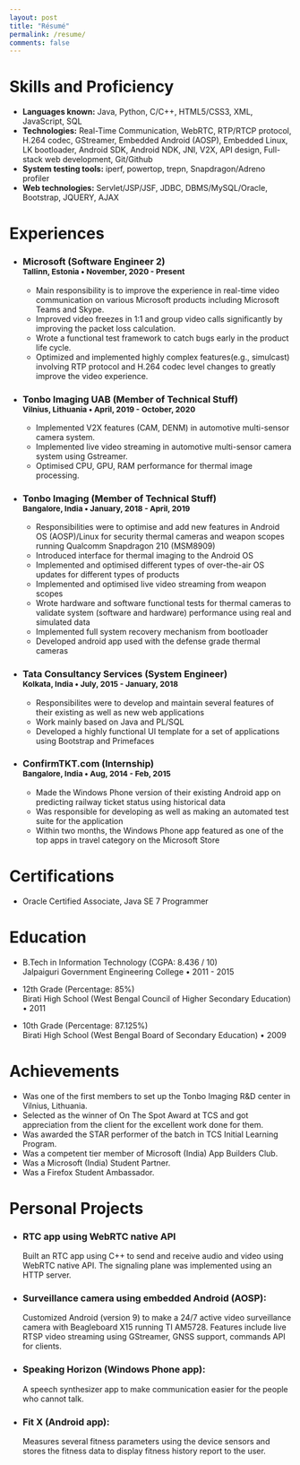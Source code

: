 ```yaml
---
layout: post
title: "Résumé"
permalink: /resume/
comments: false
---
```


<div class="page-top-links">
    <a href="/assets/Kaustav_Ghosh_Resume_video.pdf" alt="Resume download" download class="fa-stack page-link">
        <i class="fa-solid fa-circle fa-stack-2x"></i>
        <i class="fa-solid fa-download fa-stack-1x fa-inverse yellow-font"></i>
    </a>
</div>

# Skills and Proficiency
* **Languages known:** Java, Python, C/C++, HTML5/CSS3, XML, JavaScript, SQL
* **Technologies:​** Real-Time Communication, WebRTC, RTP/RTCP protocol, H.264 codec, GStreamer, Embedded Android (AOSP), Embedded Linux, LK bootloader, Android SDK, Android NDK, JNI, V2X, API design, Full-stack web development, Git/Github
* **System testing tools:​** iperf, powertop, trepn, Snapdragon/Adreno profiler
* **Web technologies:​** Servlet/JSP/JSF, JDBC, DBMS/MySQL/Oracle, Bootstrap, JQUERY, AJAX

# Experiences
* ### Microsoft (Software Engineer 2) <br><sup>Tallinn, Estonia • November, 2020 - Present</sup> 
    * Main responsibility is to improve the experience in real-time video communication on various Microsoft products including Microsoft Teams and Skype.
    * Improved video freezes in 1:1 and group video calls significantly by improving the packet loss calculation.
    * Wrote a functional test framework to catch bugs early in the product life cycle.
    * Optimized and implemented highly complex features(e.g., simulcast) involving RTP protocol and H.264 codec level changes to greatly improve the video experience.

* ### Tonbo Imaging UAB (Member of Technical Stuff) <br><sup>Vilnius, Lithuania • April, 2019 - October, 2020</sup> 
   * Implemented V2X features (CAM, DENM) in automotive multi-sensor camera system.
   * Implemented live video streaming in automotive multi-sensor camera system using Gstreamer.
   * Optimised CPU, GPU, RAM performance for thermal image processing.

* ### Tonbo Imaging (Member of Technical Stuff) <br><sup>Bangalore, India • January, 2018 - April, 2019</sup>
   * Responsibilities were to optimise and add new features in Android OS (AOSP)/Linux for security thermal cameras and weapon scopes running Qualcomm Snapdragon 210 (MSM8909) 
   * Introduced interface for thermal imaging to the Android OS
   * Implemented and optimised different types of over-the-air OS updates for different types of products
   * Implemented and optimised live video streaming from weapon scopes
   * Wrote hardware and software functional tests for thermal cameras to validate system (software and hardware) performance using real and simulated data
   * Implemented full system recovery mechanism from bootloader
   * Developed android app used with the defense grade thermal cameras

* ### Tata Consultancy Services (System Engineer) <br><sup>Kolkata, India • July, 2015 - January, 2018</sup>
    * Responsibilites were to develop and maintain several features of their existing as well as new web applications
    * Work mainly based on Java and PL/SQL
    * Developed a highly functional UI template for a set of applications using Bootstrap and Primefaces

* ### ConfirmTKT.com (Internship) <br><sup>Bangalore, India • Aug, 2014 - Feb, 2015</sup>
    * Made the Windows Phone version of their existing Android app on predicting railway ticket status using historical data
    * Was responsible for developing as well as making an automated test suite for the application
    * Within two months, the Windows Phone app featured as one of the top apps in travel category on the Microsoft Store

# Certifications
* Oracle Certified Associate, Java SE 7 Programmer

# Education
* B.Tech in Information Technology (CGPA: 8.436 / 10) <br>Jalpaiguri Government Engineering College • 2011 - 2015

* 12th Grade (Percentage: 85%) <br>Birati High School (West Bengal Council of Higher Secondary Education) • 2011

* 10th Grade (Percentage: 87.125%) <br>Birati High School (West Bengal Board of Secondary Education) • 2009

# Achievements
* Was one of the first members to set up the Tonbo Imaging R&D center in Vilnius, Lithuania.
* Selected as the winner of On The Spot Award at TCS and got appreciation from the client for the excellent work done for them.
* Was awarded the STAR performer of the batch in TCS Initial Learning Program.
* Was a competent tier member of Microsoft (India) App Builders Club.
* Was a Microsoft (India) Student Partner.
* Was a Firefox Student Ambassador.

# Personal Projects
* ### RTC app using WebRTC native API
    Built an RTC app using C++ to send and receive audio and video using WebRTC native API. The signaling plane was implemented using an HTTP server.  
* ### Surveillance camera using embedded Android (AOSP):
    Customized Android (version 9) to make a 24/7 active video surveillance camera with Beagleboard X15 running TI AM5728. Features include live RTSP video streaming using GStreamer, GNSS support, commands API for clients. 
* ### Speaking Horizon (Windows Phone app):
    A speech synthesizer app to make communication easier for the people who cannot talk.
* ### Fit X (Android app):
    Measures several fitness parameters using the device sensors and stores the fitness data to display fitness history report to the user.
